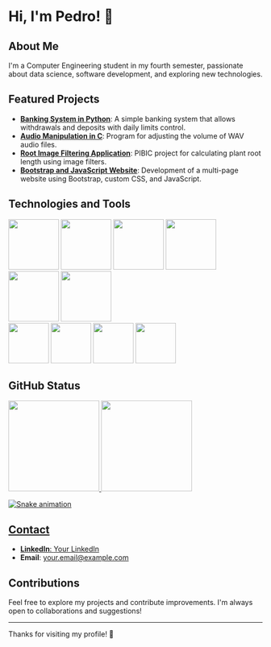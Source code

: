 # Hi, I'm Pedro! 👋

## About Me

I'm a Computer Engineering student in my fourth semester, passionate about data science, software development, and exploring new technologies. 

## Featured Projects

- **[Banking System in Python](link-to-repository)**: A simple banking system that allows withdrawals and deposits with daily limits control.
- **[Audio Manipulation in C](link-to-repository)**: Program for adjusting the volume of WAV audio files.
- **[Root Image Filtering Application](link-to-repository)**: PIBIC project for calculating plant root length using image filters.
- **[Bootstrap and JavaScript Website](link-to-repository)**: Development of a multi-page website using Bootstrap, custom CSS, and JavaScript.

## Technologies and Tools
<div>
<img loading="lazy" height="100em" src="https://cdn.jsdelivr.net/gh/devicons/devicon@latest/icons/python/python-original.svg" />
<img loading="lazy" height="100em" src="https://cdn.jsdelivr.net/gh/devicons/devicon@latest/icons/c/c-original.svg" />
<img loading="lazy" height="100em" src="https://cdn.jsdelivr.net/gh/devicons/devicon@latest/icons/cplusplus/cplusplus-original.svg" />
<img loading="lazy" height="100em" src="https://cdn.jsdelivr.net/gh/devicons/devicon@latest/icons/postgresql/postgresql-original-wordmark.svg" />          
<img loading="lazy" height="100em" src="https://cdn.jsdelivr.net/gh/devicons/devicon@latest/icons/microsoftsqlserver/microsoftsqlserver-original-wordmark.svg" />
<img loading="lazy" height="100em" src="https://cdn.jsdelivr.net/gh/devicons/devicon@latest/icons/sqlite/sqlite-original-wordmark.svg" />
</div>

<img loading="lazy" height="80em" src="https://cdn.jsdelivr.net/gh/devicons/devicon@latest/icons/git/git-original.svg" />      
<img loading="lazy" height="80em" src="https://cdn.jsdelivr.net/gh/devicons/devicon@latest/icons/windows11/windows11-original.svg" /> 
<img loading="lazy" height="80em" src="https://cdn.jsdelivr.net/gh/devicons/devicon@latest/icons/linux/linux-original.svg" />
<img loading="lazy" height="80em" src="https://cdn.jsdelivr.net/gh/devicons/devicon@latest/icons/vscode/vscode-original.svg" />


## GitHub Status

<div>
<a href="https://github.com/PedroThezi">
<img loading="lazy" height="180em" src="https://github-readme-stats.vercel.app/api/top-langs/?username=PedroThezi&layout=compact&langs_count=7&theme=dracula"/>
<img loading="lazy" height="180em" src="https://github-readme-stats.vercel.app/api?username=PedroThezi&show_icons=true&theme=dracula&include_all_commits=true&count_private=true"/>
</div>
  
![Snake animation](https://github.com/PedroThezi/PedroThezi/blob/output/github-contribution-grid-snake.svg)


## Contact

- **LinkedIn**: [Your LinkedIn](link-to-your-linkedin)
- **Email**: [your.email@example.com](mailto:your.email@example.com)

## Contributions

Feel free to explore my projects and contribute improvements. I'm always open to collaborations and suggestions!

---

Thanks for visiting my profile! 🚀
